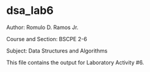 # dsa_lab6

Author: Romulo D. Ramos Jr.

Course and Section: BSCPE 2-6

Subject: Data Structures and Algorithms

This file contains the output for Laboratory Activity #6.
